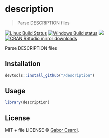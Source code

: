 


# description

> Parse DESCRIPTION files

[![Linux Build Status](https://travis-ci.org/metacran/description.svg?branch=master)](https://travis-ci.org/metacran/description)
[![Windows Build status](https://ci.appveyor.com/api/projects/status/github/metacran/description?svg=true)](https://ci.appveyor.com/project/metacran/description)
[![](http://www.r-pkg.org/badges/version/description)](http://www.r-pkg.org/pkg/description)
[![CRAN RStudio mirror downloads](http://cranlogs.r-pkg.org/badges/description)](http://www.r-pkg.org/pkg/description)


Parse DESCRIPTION files

## Installation


```r
devtools::install_github("/description")
```

## Usage


```r
library(description)
```

## License

MIT + file LICENSE © [Gabor Csardi](https://github.com/).
